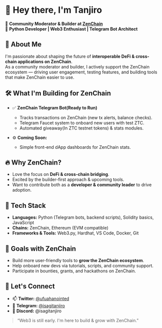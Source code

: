 # 👋 Hey there, I'm Tanjiro

🚀 **Community Moderator & Builder at [ZenChain](https://zenchain.network)**  
🐍 **Python Developer | Web3 Enthusiast | Telegram Bot Architect**


## 🌱 About Me
I'm passionate about shaping the future of **interoperable DeFi & cross-chain applications on ZenChain**.  
As a community moderator and builder, I actively support the ZenChain ecosystem — driving user engagement, testing features, and building tools that make ZenChain easier to use.


## 🛠️ What I'm Building for ZenChain
- ✅ **ZenChain Telegram Bot(Ready to Run)**  
  - Tracks transactions on ZenChain (new tx alerts, balance checks).  
  - Telegram Faucet system to onboard new users with test ZTC.  
  - Automated giveaway(In ZTC testnet tokens) & stats modules.

- ⚙️ **Coming Soon:**  
  - Simple front-end dApp dashboards for ZenChain stats.


## 🔥 Why ZenChain?
- Love the focus on **DeFi & cross-chain bridging**.  
- Excited by the builder-first approach & upcoming tools.  
- Want to contribute both as a **developer & community leader** to drive adoption.


## 🧰 Tech Stack
- **Languages:** Python (Telegram bots, backend scripts), Solidity basics, JavaScript
- **Chains:** ZenChain, Ethereum (EVM compatible)
- **Frameworks & Tools:** Web3.py, Hardhat, VS Code, Docker, Git


## 🌟 Goals with ZenChain
- Build more user-friendly tools to **grow the ZenChain ecosystem**.  
- Help onboard new devs via tutorials, scripts, and community support.  
- Participate in bounties, grants, and hackathons on ZenChain.


## 🚀 Let's Connect
- 📫 **Twitter:** [@ufuahanointed](https://twitter.com/ufuahanointed)
- 💬 **Telegram:** [@isagitanjiro](https://t.me/isagitanjiro)
- 🤝 **Discord:** @isagitanjiro


> “Web3 is still early. I'm here to build & grow with ZenChain.”
